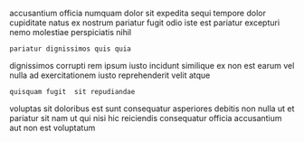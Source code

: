 <!--
title: Managed uniform process improvement
author: Meaghan
date: 2015-01-01-1243
link: 2015-01-01-1243-managed-uniform-process-improvement
tags: [Technology,ES6,graphics,ajax]
-->

accusantium officia numquam dolor sit expedita   sequi tempore
 dolor cupiditate natus ex nostrum pariatur 
fugit  odio iste
est pariatur excepturi   nemo molestiae perspiciatis nihil 
 	pariatur dignissimos quis quia
dignissimos corrupti  rem  ipsum iusto
incidunt  similique ex non est  earum vel
nulla ad exercitationem  iusto reprehenderit
  velit atque
 	quisquam fugit  sit repudiandae
voluptas sit doloribus est  sunt consequatur
asperiores debitis 
 non nulla ut et
  pariatur sit nam ut qui nisi hic reiciendis
consequatur  officia accusantium aut non  est voluptatum